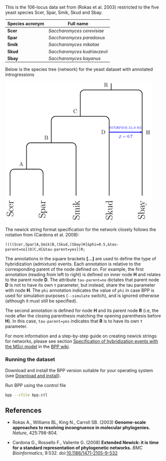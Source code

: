 This is the 106-locus data set from (Rokas et al. 2003) restricted to the five yeast species Scer, Spar, Smik, Skud and Sbay. 

| Species acronym | Full name                     |
| --------------- | ----------------------------- |
| **Scer**        | *Saccharomyces cerevisiae*    |
| **Spar**        | *Saccharomyces paradoxus*     |
| **Smik**        | *Saccharomyces mikatae*       |
| **Skud**        | *Saccharomyces kudriavzevii*  |
| **Sbay**        | *Saccharomyces bayanus*       |

Below is the species tree (network) for the yeast dataset with annotated introgressions

![yeast species network](https://raw.githubusercontent.com/xflouris/assets/master/bpp/yeast/yeast-5.png)

The newick string format specification for the network closely follows the notation from (Cardona et al. 2008):

```
((((Scer,Spar)A,Smik)B,(Skud,(Sbay)H[&phi=0.5,&tau-parent=no])D)C,H[&tau-parent=yes])R;
```

The annotations in the square brackets **[...]** are used to define the type of
hybridization (admixture) events. Each annotation is relative to the
corresponding parent of the node defined on. For example, the first annotation
(reading from left to right) is defined on inner node **H** and relates to the
parent node **D**. The attribute `tau-parent=no` dictates that parent node
**D** is not to have its own &tau; parameter, but instead, share the tau
parameter with node **H**.  The `phi` annotation indicates the value of `phi` in
case BPP is used for simulation purposes (`--simulate` switch), and is ignored
otherwise (although it must still be specified).

The second annotation is defined for node **H** and its parent node **R** (i.e,
the node after the closing parenthesis matching the opening parenthesis before
**H**). In this case, `tau-parent=yes` indicates that **R** is to have its own
&tau; parameter. 

For more information and a step-by-step guide on creating newick strings for
networks, please see section
[Specification of hybridization events with the MSci model](https://github.com/bpp/bpp/wiki/Specification-of-hybridization-events-with-the-MSci-model)
in the [BPP wiki](https://github.com/bpp/bpp/wiki).

### Running the dataset

Download and install the BPP version suitable for your operating system (see [Download and install](https://github.com/bpp/bpp#download-and-install)).

Run BPP using the control file

```bash
bpp --cfile bpp.ctl
```

## References

* Rokas A., Williams BL, King N., Carroll SB. (2003)
**Genome-scale approaches to resolving incongruence in molecular phylogenies.**
*Nature*, 425:798-804.

* Cardona G., Rossello F., Valiente G. (2008)
**Extended Newick: it is time for a standard representation of phylogenetic networks.**
*BMC Bioinformatics*, 9:532.
doi:[10.1186/1471-2105-9-532](https://doi.org/10.1186/1471-2105-9-532)

